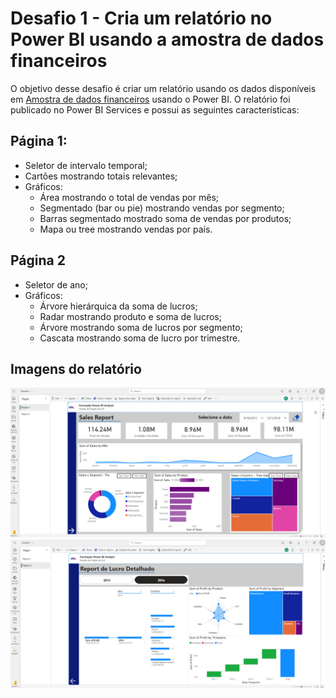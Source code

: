 # Desafio 1 - Cria um relatório no Power BI usando a amostra de dados financeiros

O objetivo desse desafio é criar um relatório usando os dados disponíveis em [Amostra de dados financeiros](<data/Financial Sample.xlsx>) usando o Power BI. O relatório foi publicado no Power BI Services e possui as seguintes características:

## Página 1:

- Seletor de intervalo temporal;
- Cartões mostrando totais relevantes;
- Gráficos:
  - Área mostrando o total de vendas por mês;
  - Segmentado (bar ou pie) mostrando vendas por segmento;
  - Barras segmentado mostrado soma de vendas por produtos;
  - Mapa ou tree mostrando vendas por país.

## Página 2

- Seletor de ano;
- Gráficos:
  - Árvore hierárquica da soma de lucros;
  - Radar mostrando produto e soma de lucros;
  - Árvore mostrando soma de lucros por segmento;
  - Cascata mostrando soma de lucro por trimestre.

## Imagens do relatório
![Imagem 1](Imagens/img1.png)
![Imagem 2](Imagens/img2.png)